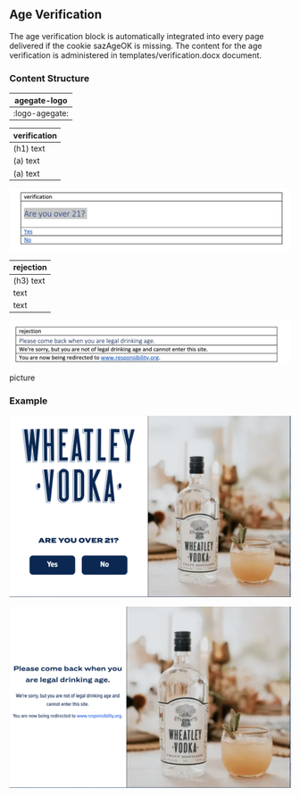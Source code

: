 ## Age Verification
The age verification block is automatically integrated into every page delivered if the cookie sazAgeOK is missing.
The content for the age verification is administered in templates/verification.docx document.

### Content Structure

| agegate-logo       |
|--------------------|
| :logo-agegate:     |

| verification |
|--------------|
| (h1) text    |
| (a)  text    |
| (a)  text    |

![author-verification.png](../assets/verification-author-verification.png)

| rejection |
|-----------|
| (h3) text |
| text      |
| text      |

![author-rejection.png](../assets/verification-author-rejection.png)

picture

### Example

![verification.png](../assets/verification-verification.png)

![rejection.png](../assets/verification-rejection.png)
